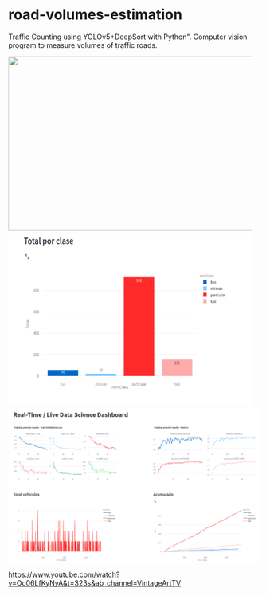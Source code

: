 # road-volumes-estimation
Traffic Counting using YOLOv5+DeepSort with Python". Computer vision program to measure volumes of traffic roads.



<img src="chile2.gif" height="350" width="490"/> <img src="volumen-classes.png" height="350" width="490"/>
<img src="Screenshot from 2023-01-19 19-44-54.png" width="1000"/>



https://www.youtube.com/watch?v=Oc06LfKyNyA&t=323s&ab_channel=VintageArtTV
